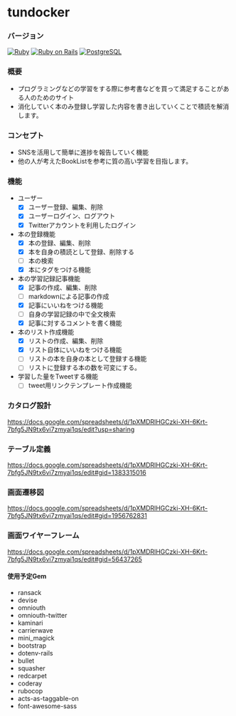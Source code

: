 # tundocker

### バージョン
[![Ruby](https://img.shields.io/badge/Ruby-2.5.0-red.svg)](https://docs.ruby-lang.org/ja/2.5.0/doc/index.html)
[![Ruby on Rails](https://img.shields.io/badge/Ruby%20on%20Rails-5.2.3-red.svg)](https://guides.rubyonrails.org/)
[![PostgreSQL](https://img.shields.io/badge/PostgreSQL-10.6.1-yellow.svg)](https://www.postgresql.org/)

### 概要
- プログラミングなどの学習をする際に参考書などを買って満足することがある人のためのサイト
- 消化していく本のみ登録し学習した内容を書き出していくことで積読を解消します。

### コンセプト
- SNSを活用して簡単に進捗を報告していく機能
- 他の人が考えたBookListを参考に質の高い学習を目指します。

### 機能
- ユーザー
  - [x] ユーザー登録、編集、削除
  - [x] ユーザーログイン、ログアウト
  - [x] Twitterアカウントを利用したログイン
- 本の登録機能
  - [x] 本の登録、編集、削除
  - [x] 本を自身の積読として登録、削除する
  - [ ] 本の検索
  - [x] 本にタグをつける機能
- 本の学習記録記事機能
  - [x] 記事の作成、編集、削除
  - [ ] markdownによる記事の作成
  - [x] 記事にいいねをつける機能
  - [ ] 自身の学習記録の中で全文検索
  - [x] 記事に対するコメントを書く機能
- 本のリスト作成機能
  - [x] リストの作成、編集、削除
  - [x] リスト自体にいいねをつける機能
  - [ ] リストの本を自身の本として登録する機能
  - [ ] リストに登録する本の数を可変にする。
- 学習した量をTweetする機能
  - [ ] tweet用リンクテンプレート作成機能

### カタログ設計
https://docs.google.com/spreadsheets/d/1pXMDRlHGCzki-XH-6Krt-7bfg5JN9tx6vi7zmyai1qs/edit?usp=sharing

### テーブル定義
https://docs.google.com/spreadsheets/d/1pXMDRlHGCzki-XH-6Krt-7bfg5JN9tx6vi7zmyai1qs/edit#gid=1383315016

### 画面遷移図
https://docs.google.com/spreadsheets/d/1pXMDRlHGCzki-XH-6Krt-7bfg5JN9tx6vi7zmyai1qs/edit#gid=1956762831

### 画面ワイヤーフレーム
https://docs.google.com/spreadsheets/d/1pXMDRlHGCzki-XH-6Krt-7bfg5JN9tx6vi7zmyai1qs/edit#gid=56437265

#### 使用予定Gem
* ransack
* devise
* omniouth
* omniouth-twitter
* kaminari
* carrierwave
* mini_magick
* bootstrap
* dotenv-rails
* bullet
* squasher
* redcarpet
* coderay
* rubocop
* acts-as-taggable-on
* font-awesome-sass
